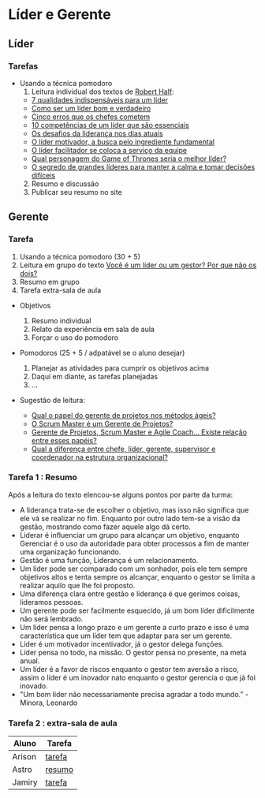 # Líder e Gerente



## Líder

### Tarefas
- Usando a técnica pomodoro
  1. Leitura individual dos textos de [Robert Half](https://www.roberthalf.com.br):
    - [7 qualidades indispensáveis para um líder](https://www.roberthalf.com.br/blog/carreira/7-qualidades-indispensaveis-para-um-lider)
    - [Como ser um líder bom e verdadeiro](https://www.roberthalf.com.br/blog/carreira/como-ser-um-lider-bom-e-verdadeiro)
    - [Cinco erros que os chefes cometem](https://www.roberthalf.com.br/blog/dicas/cinco-erros-que-os-chefes-cometem)
    - [10 competências de um líder que são essenciais](https://www.roberthalf.com.br/blog/carreira/10-competencias-de-um-lider-que-sao-essenciais)
    - [Os desafios da liderança nos dias atuais](https://www.roberthalf.com.br/blog/carreira/os-desafios-da-lideranca-nos-dias-atuais)
    - [O líder motivador, a busca pelo ingrediente fundamental](https://www.roberthalf.com.br/blog/experts/o-lider-motivador-busca-pelo-ingrediente-fundamental)
    - [O líder facilitador se coloca a serviço da equipe](https://www.roberthalf.com.br/blog/carreira/o-lider-facilitador-se-coloca-servico-da-equipe)
    - [Qual personagem do Game of Thrones seria o melhor líder?](https://www.roberthalf.com.br/blog/carreira/qual-personagem-do-game-thrones-seria-o-melhor-lider)
    - [O segredo de grandes líderes para manter a calma e tomar decisões difíceis](https://www.roberthalf.com.br/blog/carreira/o-segredo-de-grandes-lideres-para-manter-calma-e-tomar-decisoes-dificeis)
  2. Resumo e discussão
  3. Publicar seu resumo no site



## Gerente

### Tarefa
1. Usando a técnica pomodoro (30 + 5)
  1. Leitura em grupo do texto [Você é um líder ou um gestor? Por que não os dois?](http://www.administradores.com.br/artigos/carreira/voce-e-um-lider-ou-um-gestor-por-que-nao-os-dois/96247/)
  2. Resumo em grupo
2. Tarefa extra-sala de aula
  - Objetivos
    1. Resumo individual
    2. Relato da experiência em sala de aula
    3. Forçar o uso do pomodoro
  - Pomodoros (25 + 5 / adpatável se o aluno desejar)
    1. Planejar as atividades para cumprir os objetivos acima
    2. Daqui em diante, as tarefas planejadas
    3. ...


- Sugestão de leitura:
  - [Qual o papel do gerente de projetos nos métodos ágeis?](https://www.projectbuilder.com.br/blog/qual-o-papel-do-gerente-de-projetos-nos-metodos-ageis/)
  - [O Scrum Master é um Gerente de Projetos?](http://netproject.com.br/blog/o-scrum-master-e-um-gerente-de-projetos/)
  - [Gerente de Projetos, Scrum Master e Agile Coach… Existe relação entre esses papéis?](http://www.annelisegripp.com.br/gerente-de-projetos-scrum-master-e-agile-coach-qual-a-relacao-entre-esses-papeis/)
  - [Qual a diferença entre chefe, líder, gerente, supervisor e coordenador na estrutura organizacional?](https://www.treasy.com.br/blog/lider-chefe-gerente-coordenador-supervisor/)


### Tarefa 1 : Resumo

Após a leitura do texto elencou-se alguns pontos por parte da turma:
- A liderança trata-se de escolher o objetivo, mas isso não significa que ele vá se realizar no fim. Enquanto por outro lado tem-se a visão da gestão, mostrando como fazer aquele algo dá certo.
- Liderar é influenciar um grupo para alcançar um objetivo, enquanto Gerenciar é o uso da autoridade para obter processos a fim de manter uma organização funcionando.
- Gestão é uma função, Liderança é um relacionamento.
- Um líder pode ser comparado com um sonhador, pois ele tem sempre objetivos altos e tenta sempre os alcançar, enquanto o gestor se limita a realizar aquilo que lhe foi proposto.
- Uma diferença clara entre gestão e liderança é que gerimos coisas, lideramos pessoas.
- Um gerente pode ser facilmente esquecido, já um bom líder dificilmente não será lembrado.
- Um líder pensa a longo prazo e um gerente a curto prazo e isso é uma característica que um líder tem que adaptar para ser um gerente.
- Líder é um motivador incentivador, já o gestor delega funções.
- Líder pensa no todo, na missão. O gestor pensa no presente, na meta anual.
- Um líder é a favor de riscos enquanto o gestor tem aversão a risco, assim o líder é um inovador nato enquanto o gestor gerencia o que já foi inovado.
- "Um bom líder não necessariamente precisa agradar a todo mundo.” - Minora, Leonardo

### Tarefa 2 : extra-sala de aula

| Aluno | Tarefa |
| --- | --- |
| Arison | [tarefa](resumo-arison) |
| Astro | [resumo](resumo-astro) |
| Jamiry | [tarefa](resumo-jamiry) |
